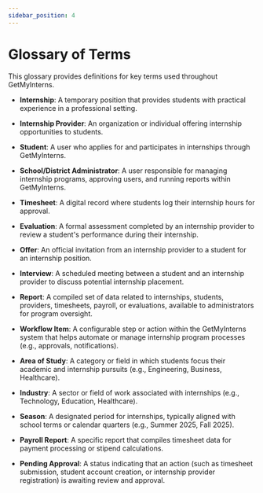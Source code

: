 ```yaml
---
sidebar_position: 4
---
```


# Glossary of Terms

This glossary provides definitions for key terms used throughout GetMyInterns.

- **Internship**: A temporary position that provides students with practical experience in a professional setting.

- **Internship Provider**: An organization or individual offering internship opportunities to students.

- **Student**: A user who applies for and participates in internships through GetMyInterns.

- **School/District Administrator**: A user responsible for managing internship programs, approving users, and running reports within GetMyInterns.

- **Timesheet**: A digital record where students log their internship hours for approval.

- **Evaluation**: A formal assessment completed by an internship provider to review a student's performance during their internship.

- **Offer**: An official invitation from an internship provider to a student for an internship position.

- **Interview**: A scheduled meeting between a student and an internship provider to discuss potential internship placement.

- **Report**: A compiled set of data related to internships, students, providers, timesheets, payroll, or evaluations, available to administrators for program oversight.

- **Workflow Item**: A configurable step or action within the GetMyInterns system that helps automate or manage internship program processes (e.g., approvals, notifications).

- **Area of Study**: A category or field in which students focus their academic and internship pursuits (e.g., Engineering, Business, Healthcare).

- **Industry**: A sector or field of work associated with internships (e.g., Technology, Education, Healthcare).

- **Season**: A designated period for internships, typically aligned with school terms or calendar quarters (e.g., Summer 2025, Fall 2025).

- **Payroll Report**: A specific report that compiles timesheet data for payment processing or stipend calculations.

- **Pending Approval**: A status indicating that an action (such as timesheet submission, student account creation, or internship provider registration) is awaiting review and approval.